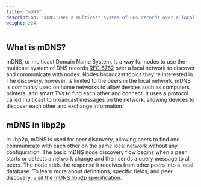 ```yaml
---
title: "mDNS"
description: "mDNS uses a multicast system of DNS records over a local network to enable peer discovery."
weight: 224
---
```


## What is mDNS?

mDNS, or multicast Domain Name System, is a way for nodes to use the multicast
system of DNS records [RFC 6762](https://www.rfc-editor.org/rfc/rfc6762) over a
local network to discover and communicate with nodes. Nodes broadcast topics
they're interested in. The discovery, however, is limited to the peers in the
local network. mDNS is commonly used on home networks to allow devices such as
computers, printers, and smart TVs to find each other and connect. It uses a
protocol called multicast to broadcast messages on the network, allowing devices
to discover each other and exchange information.

## mDNS in libp2p

In libp2p, mDNS is used for peer discovery, allowing peers to find and
communicate with each other on the same local network without any configuration.
The basic mDNS node discovery flow begins when a peer starts or detects a
network change and then sends a query message to all peers. The node adds the
response it receives from other peers into a local database. To learn more about
definitions, specific fields, and peer discovery, [visit the mDNS libp2p
specification](https://github.com/libp2p/specs/blob/master/discovery/mdns.md).
<!-- ADD DIAGRAM -->
